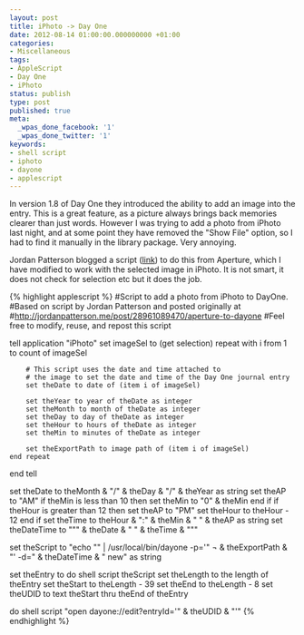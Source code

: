 ```yaml
---
layout: post
title: iPhoto -> Day One
date: 2012-08-14 01:00:00.000000000 +01:00
categories: 
- Miscellaneous
tags:
- AppleScript
- Day One
- iPhoto
status: publish
type: post
published: true
meta:
  _wpas_done_facebook: '1'
  _wpas_done_twitter: '1'
keywords:
- shell script
- iphoto
- dayone
- applescript
---
```

In version 1.8 of Day One they introduced the ability to add an image into the entry. This is a great feature, as a picture always brings back memories clearer than just words. However I was trying to add a photo from iPhoto last night, and at some point they have removed the "Show File" option, so I had to find it manually in the library package. Very annoying.

<!--more-->

Jordan Patterson blogged a script ([link](http://http://jordanpatterson.me/post/28961089470/aperture-to-dayone "aperture-to-dayone")) to do this from Aperture, which I have modified to work with the selected image in iPhoto. It is not smart, it does not check for selection etc but it does the job.

{% highlight applescript %}
#Script to add a photo from iPhoto to DayOne. 
#Based on script by Jordan Patterson and posted originally at 
#http://jordanpatterson.me/post/28961089470/aperture-to-dayone
#Feel free to modify, reuse, and repost this script

tell application "iPhoto"
    set imageSel to (get selection)
	repeat with i from 1 to count of imageSel
		
	    # This script uses the date and time attached to 
    	# the image to set the date and time of the Day One journal entry
        set theDate to date of (item i of imageSel)
    		
    	set theYear to year of theDate as integer
        set theMonth to month of theDate as integer
    	set theDay to day of theDate as integer
	    set theHour to hours of theDate as integer
    	set theMin to minutes of theDate as integer
		    
    	set theExportPath to image path of (item i of imageSel)
    end repeat
end tell
    
set theDate to theMonth & "/" & theDay & "/" & theYear as string
set theAP to "AM"
if theMin is less than 10 then
    set theMin to "0" & theMin
end if
if theHour is greater than 12 then
    set theAP to "PM"
   	set theHour to theHour - 12
end if
set theTime to theHour & ":" & theMin & " " & theAP as string
set theDateTime to "\"" & theDate & " " & theTime & "\""

set theScript to "echo \"\" | /usr/local/bin/dayone -p='" ¬
    & theExportPath & "' -d=" & theDateTime & " new" as string

set theEntry to do shell script theScript
set theLength to the length of theEntry
set theStart to theLength - 39
set theEnd to theLength - 8
set theUDID to text theStart thru theEnd of theEntry
    
do shell script "open dayone://edit?entryId='" & theUDID & "'"
{% endhighlight %}
